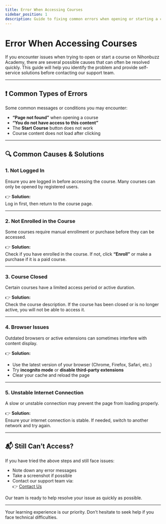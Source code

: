 ```yaml
---
title: Error When Accessing Courses
sidebar_position: 1
description: Guide to fixing common errors when opening or starting a course on the platform.
---
```


# Error When Accessing Courses

If you encounter issues when trying to open or start a course on Nihonbuzz Academy, there are several possible causes that can often be resolved quickly. This guide will help you identify the problem and provide self-service solutions before contacting our support team.

---

## ❗ Common Types of Errors

Some common messages or conditions you may encounter:

- **“Page not found”** when opening a course
- **“You do not have access to this content”**
- The **Start Course** button does not work
- Course content does not load after clicking

---

## 🔍 Common Causes & Solutions

### 1. **Not Logged In**
Ensure you are logged in before accessing the course. Many courses can only be opened by registered users.

👉 **Solution:**  
Log in first, then return to the course page.

---

### 2. **Not Enrolled in the Course**
Some courses require manual enrollment or purchase before they can be accessed.

👉 **Solution:**  
Check if you have enrolled in the course. If not, click **“Enroll”** or make a purchase if it is a paid course.

---

### 3. **Course Closed**
Certain courses have a limited access period or active duration.

👉 **Solution:**  
Check the course description. If the course has been closed or is no longer active, you will not be able to access it.

---

### 4. **Browser Issues**
Outdated browsers or active extensions can sometimes interfere with content display.

👉 **Solution:**
- Use the latest version of your browser (Chrome, Firefox, Safari, etc.)
- Try **incognito mode** or **disable third-party extensions**
- Clear your cache and reload the page

---

### 5. **Unstable Internet Connection**
A slow or unstable connection may prevent the page from loading properly.

👉 **Solution:**  
Ensure your internet connection is stable. If needed, switch to another network and try again.

---

## 📬 Still Can’t Access?

If you have tried the above steps and still face issues:

- Note down any error messages
- Take a screenshot if possible
- Contact our support team via:  
  👉 [Contact Us](../hubungi-kami.md)

Our team is ready to help resolve your issue as quickly as possible.

---

Your learning experience is our priority. Don’t hesitate to seek help if you face technical difficulties.
